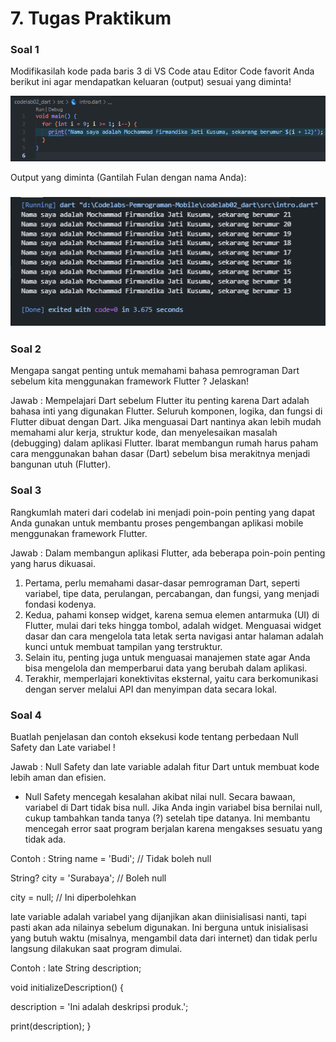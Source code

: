 # 7. Tugas Praktikum

### Soal 1

Modifikasilah kode pada baris 3 di VS Code atau Editor Code favorit Anda berikut ini agar mendapatkan keluaran (output) sesuai yang diminta!

![Kode Program Soal 1](img/code_soal1.png)

Output yang diminta (Gantilah Fulan dengan nama Anda):

### ![Hasil Output](img/output_soal1.png)

### Soal 2

Mengapa sangat penting untuk memahami bahasa pemrograman Dart sebelum kita menggunakan framework Flutter ? Jelaskan!

Jawab : Mempelajari Dart sebelum Flutter itu penting karena Dart adalah bahasa inti yang digunakan Flutter. Seluruh komponen, logika, dan fungsi di Flutter dibuat dengan Dart. Jika menguasai Dart nantinya akan lebih mudah memahami alur kerja, struktur kode, dan menyelesaikan masalah (debugging) dalam aplikasi Flutter. Ibarat membangun rumah harus paham cara menggunakan bahan dasar (Dart) sebelum bisa merakitnya menjadi bangunan utuh (Flutter).

### Soal 3

Rangkumlah materi dari codelab ini menjadi poin-poin penting yang dapat Anda gunakan untuk membantu proses pengembangan aplikasi mobile menggunakan framework Flutter.

Jawab : Dalam membangun aplikasi Flutter, ada beberapa poin-poin penting yang harus dikuasai.

1. Pertama, perlu memahami dasar-dasar pemrograman Dart, seperti variabel, tipe data, perulangan, percabangan, dan fungsi, yang menjadi fondasi kodenya.
2. Kedua, pahami konsep widget, karena semua elemen antarmuka (UI) di Flutter, mulai dari teks hingga tombol, adalah widget. Menguasai widget dasar dan cara mengelola tata letak serta navigasi antar halaman adalah kunci untuk membuat tampilan yang terstruktur.
3. Selain itu, penting juga untuk menguasai manajemen state agar Anda bisa mengelola dan memperbarui data yang berubah dalam aplikasi.
4. Terakhir, memperlajari konektivitas eksternal, yaitu cara berkomunikasi dengan server melalui API dan menyimpan data secara lokal.

### Soal 4

Buatlah penjelasan dan contoh eksekusi kode tentang perbedaan Null Safety dan Late variabel !

Jawab : Null Safety dan late variable adalah fitur Dart untuk membuat kode lebih aman dan efisien.

- Null Safety mencegah kesalahan akibat nilai null. Secara bawaan, variabel di Dart tidak bisa null. Jika Anda ingin variabel bisa bernilai null, cukup tambahkan tanda tanya (?) setelah tipe datanya. Ini membantu mencegah error saat program berjalan karena mengakses sesuatu yang tidak ada.

Contoh :
String name = 'Budi'; // Tidak boleh null

String? city = 'Surabaya'; // Boleh null

city = null; // Ini diperbolehkan

late variable adalah variabel yang dijanjikan akan diinisialisasi nanti, tapi pasti akan ada nilainya sebelum digunakan. Ini berguna untuk inisialisasi yang butuh waktu (misalnya, mengambil data dari internet) dan tidak perlu langsung dilakukan saat program dimulai.

Contoh :
late String description;

void initializeDescription() {

description = 'Ini adalah deskripsi produk.';

print(description);
}
